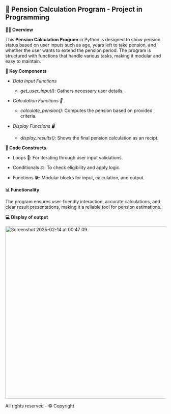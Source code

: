 ## 🔢 Pension Calculation Program - Project in Programming

**👩‍💻 Overview**

This **Pension Calculation Program** in Python is designed to show pension status based on user inputs such as age, years left to take pension, and whether the user wants to extend the pension period. The program is structured with functions that handle various tasks, making it modular and easy to maintain.

**🔑 Key Components**

- _Data Input Functions_
  - _get_user_input()_: Gathers necessary user details.
    
- _Calculation Functions 🔢_
  - _calculate_pension():_ Computes the pension based on provided criteria.

- _Display Functions 🖥️_
  - _display_results():_ Shows the final pension calculation as an recipt.

**🔑 Code Constructs**
- Loops 🔄: For iterating through user input validations.

- Conditionals ⚖️: To check eligibility and apply logic.

- Functions 🛠️: Modular blocks for input, calculation, and output.

**📊 Functionality**

The program ensures user-friendly interaction, accurate calculations, and clear result presentations, making it a reliable tool for pension estimations.

**💻 Display of output**

<img width="542" alt="Screenshot 2025-02-14 at 00 47 09" src="https://github.com/user-attachments/assets/412c7f3e-c814-4aa7-ba61-633e3e06b009" />


All rights reserved - © Copyright
